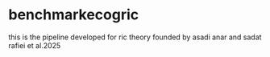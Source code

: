 # benchmarkecogric
this is the pipeline developed for ric theory founded by asadi anar and sadat rafiei et al.2025
